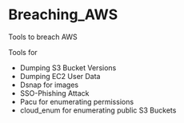 # Breaching_AWS
Tools to breach AWS

Tools for
- Dumping S3 Bucket Versions
- Dumping EC2 User Data
- Dsnap for images
- SSO-Phishing Attack
- Pacu for enumerating permissions
- cloud_enum for enumerating public S3 Buckets
  
